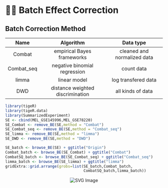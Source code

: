 # 🖎🏻 Batch Effect Correction

## Batch Correction Method
|Name|Algorithm|Data type|
|:--:|:-------:|:-------:|
|Combat|empirical Bayes frameworks|cleaned and normalized data|
|Combat_seq|negative binomial regression|count data|
|limma|linear model|log transfered data|
|DWD|distance weighted discrimination|all kinds of data|


```r
library(tigeR)
library(tigeR.data)
library(SummarizedExperiment)
SE <- cbind(MEL_GSE145996,MEL_GSE78220) 
SE_Combat <- remove_BE(SE,method = "Combat")
SE_Combat_seq <- remove_BE(SE,method = "Combat_seq")
SE_limma <- remove_BE(SE,method = "limma")
SE_DWD <- remove_BE(SE,method = "DWD")

SE_batch <- browse_BE(SE) + ggtitle("Origin")
Combat_batch <- browse_BE(SE_Combat) + ggtitle("Combat")
CombatSQ_batch <- browse_BE(SE_Combat_seq) + ggtitle("Combat_seq")
limma_batch <- browse_BE(SE_limma) + ggtitle("limma")
gridExtra::grid.arrange(grobs=list(SE_batch,Combat_batch,
                                   CombatSQ_batch,limma_batch))
```
<p align="center">
<img src="./figs/BatchEffect.svg" alt="SVG Image">
</p>
